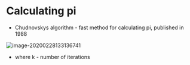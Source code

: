 # Calculating pi

- Chudnovskys algorithm - fast method for calculating pi, published in 1988

![image-20200228133136741](C:\Users\darbyh\AppData\Roaming\Typora\typora-user-images\image-20200228133136741.png)

- where k - number of iterations

